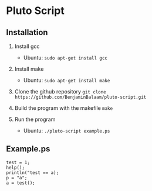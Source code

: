 # Pluto Script

## Installation

1.  Install gcc

    -   Ubuntu:
        `sudo apt-get install gcc`

2.  Install make

    -   Ubuntu:
        `sudo apt-get install make`

3.  Clone the github repository
    `git clone https://github.com/BenjaminBalaam/pluto-script.git`

4.  Build the program with the makefile
    `make`

5.  Run the program
    -   Ubuntu:
        `./pluto-script example.ps`

## Example.ps

```
test = 1;
help();
println("test == a);
p = "a";
a = test();
```
